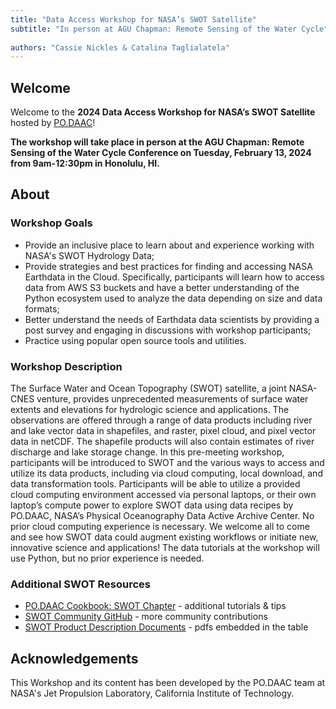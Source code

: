 ```yaml
---
title: "Data Access Workshop for NASA’s SWOT Satellite"
subtitle: "In person at AGU Chapman: Remote Sensing of the Water Cycle"
 
authors: "Cassie Nickles & Catalina Taglialatela"
---
```


## Welcome

Welcome to the **2024 Data Access Workshop for NASA’s SWOT Satellite** hosted by [PO.DAAC](https://podaac.jpl.nasa.gov/)!

**The workshop will take place in person at the AGU Chapman: Remote Sensing of the Water Cycle Conference on Tuesday, February 13, 2024 from 9am-12:30pm in Honolulu, HI.**


## About

### Workshop Goals

- Provide an inclusive place to learn about and experience working with NASA's SWOT Hydrology Data;
- Provide strategies and best practices for finding and accessing NASA Earthdata in the Cloud. Specifically, participants will learn how to access data from AWS S3 buckets and have a better understanding of the Python ecosystem used to analyze the data depending on size and data formats; 
- Better understand the needs of Earthdata data scientists by providing a post survey and engaging in discussions with workshop participants; 
- Practice using popular open source tools and utilities.


### Workshop Description

The Surface Water and Ocean Topography (SWOT) satellite, a joint NASA-CNES venture, provides unprecedented measurements of surface water extents and elevations for hydrologic science and applications. The observations are offered through a range of data products including river and lake vector data in shapefiles, and raster, pixel cloud, and pixel vector data in netCDF. The shapefile products will also contain estimates of river discharge and lake storage change. In this pre-meeting workshop, participants will be introduced to SWOT and the various ways to access and utilize its data products, including via cloud computing, local download, and data transformation tools. Participants will be able to utilize a provided cloud computing environment accessed via personal laptops, or their own laptop’s compute power to explore SWOT data using data recipes by PO.DAAC, NASA’s Physical Oceanography Data Active Archive Center. No prior cloud computing experience is necessary. We welcome all to come and see how SWOT data could augment existing workflows or initiate new, innovative science and applications! The data tutorials at the workshop will use Python, but no prior experience is needed.

### Additional SWOT Resources

- [PO.DAAC Cookbook: SWOT Chapter](https://podaac.github.io/tutorials/quarto_text/SWOT.html) - additional tutorials & tips
- [SWOT Community GitHub](https://github.com/SWOT-community/SWOT-OpenToolkit) - more community contributions
- [SWOT Product Description Documents](https://podaac.jpl.nasa.gov/SWOT?tab=datasets-information&sections=about) - pdfs embedded in the table

## Acknowledgements

This Workshop and its content has been developed by the PO.DAAC team at NASA's Jet Propulsion Laboratory, California Institute of Technology. 
